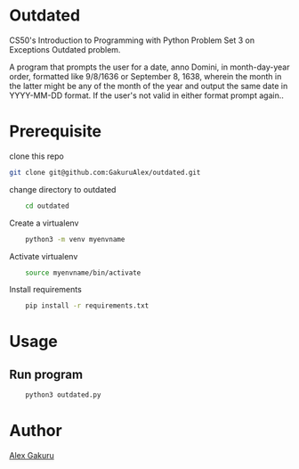 # Outdated #

CS50's Introduction to Programming with Python Problem Set 3 on Exceptions
Outdated problem.

A program that prompts the user for a date, anno Domini, in month-day-year order, formatted like 9/8/1636 or September 8, 1638, wherein the month in the latter might be any of the month of the year and output the same date in YYYY-MM-DD format. If the user's not valid in either format prompt again..

# Prerequisite #
clone this repo 

```bash
git clone git@github.com:GakuruAlex/outdated.git
```

change directory to outdated

```bash
    cd outdated
```

Create a virtualenv

```bash
    python3 -m venv myenvname
```

Activate virtualenv

```bash
    source myenvname/bin/activate
```

Install requirements

```bash
    pip install -r requirements.txt
```

# Usage #

## Run program ##

```bash
    python3 outdated.py
```
# Author #

[Alex Gakuru](https://github.com/GakuruAlex)